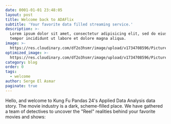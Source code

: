 ```yaml
---
date: 0001-01-01 23:48:05
layout: post
title: Welcome back to ADAFlix 
subtitle: 'Your favorite data filled streaming service.'
description: >-
  Lorem ipsum dolor sit amet, consectetur adipisicing elit, sed do eiusmod
  tempor incididunt ut labore et dolore magna aliqua.
image: >-
  https://res.cloudinary.com/df2o3hsmr/image/upload/v1734708596/Picture_1_bjfdwq.png
optimized_image: >-
  https://res.cloudinary.com/df2o3hsmr/image/upload/v1734708596/Picture_1_bjfdwq.png
category: blog
order: 0
tags:
  - welcome
author: Serge El Asmar
paginate: true
---
```

Hello, and welcome to Kung Fu Pandas 24's Applied Data Analysis data story. The movie industry is a dark, scheme-filled place. We have gathered a team of detectives to uncover the "Reel" realities behind your favorite movies and shows:
